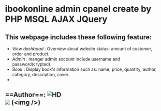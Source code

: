 # ibookonline admin cpanel create by PHP MSQL AJAX JQuery
## This webpage includes these following feature:
- *View dashboad* : Overview about website status: amount of customer, order and product.  
- *Admin* : manger admin account include username and password(crypted).  
- *Book* : Display book's information such as: name, price, quantity, author, category, description, cover.  
- 


==Author==: ![HD](https://www.facebook.com/duonngbk)  
![]("D:\\Repository\\o-PILE-OF-BOOKS-facebook.jpg") (&lt;img /&gt;)
---